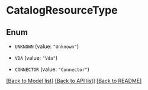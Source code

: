 # CatalogResourceType

## Enum


* `UNKNOWN` (value: `"Unknown"`)

* `VDA` (value: `"Vda"`)

* `CONNECTOR` (value: `"Connector"`)


[[Back to Model list]](../README.md#documentation-for-models) [[Back to API list]](../README.md#documentation-for-api-endpoints) [[Back to README]](../README.md)


